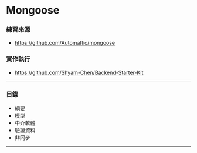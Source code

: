 # Mongoose

### 練習來源
* https://github.com/Automattic/mongoose

### 實作執行
* https://github.com/Shyam-Chen/Backend-Starter-Kit

***

### 目錄
* 綱要
* 模型
* 中介軟體
* 驗證資料
* 非同步

***
